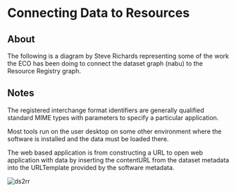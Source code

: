 #  Connecting Data to Resources

## About

The following is a diagram by Steve Richards representing some of the work the 
ECO has been doing to connect the dataset graph (nabu) to the Resource Registry 
graph.


## Notes

The registered interchange format identifiers are generally qualified standard MIME types 
with parameters to specify a particular application.

Most tools run on the user desktop on some other environment where 
the software is installed and the data must be loaded there. 

The web based application is from constructing a URL to open web application with data by
inserting the contentURL from the dataset metadata into the URLTemplate provided
by the software metadata.


![ds2rr](ds2rr.svg)
